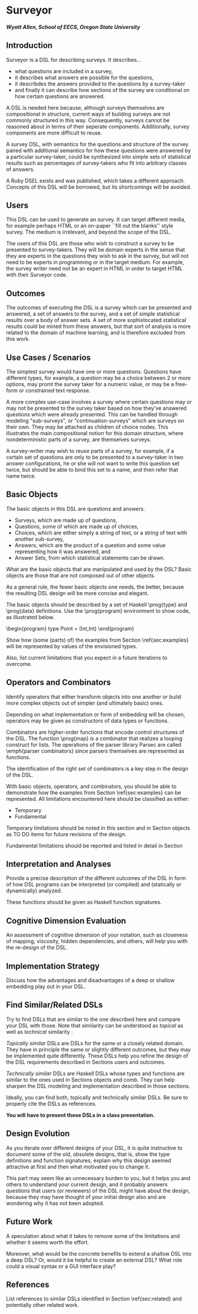 # Surveyor
##### Wyatt Allen, School of EECS, Oregon State University

## Introduction

Surveyor is a DSL for describing surveys. It describes...

* what questions are included in a survey, 
* it describes what answers are possible for the questions, 
* it describdes the answers provided to the questions by a survey-taker 
* and finally it can describe how sections of the survey are conditional on how certain questions 
are answered.

A DSL is needed here because, although surveys themselves are compositional in structure, current 
ways of building surveys are not commonly structured in this way. Consequently, surveys cannot be 
reasoned about in terms of their seperate components. Additionally, survey components are more 
difficult to reuse.

A survey DSL, with semantics for the questions and structure of the survey paired with additional 
semantics for how these questions were answered by a particular survey-taker, could be synthesized 
into simple sets of statistical results such as percentages of survey-takers who fit into arbitrary 
classes of answers.

A Ruby DSEL exists and was published, which takes a different approach. Concepts of this DSL will 
be borrowed, but its shortcomings will be avoided.

## Users

This DSL can be used to generate an survey. It can target different media, for example perhaps HTML
or an on-paper ``fill out the blanks'' style survey. The medium is irrelevant, and beyond the scope
of the DSL.

The users of this DSL are those who wish to construct a survey to be presented to survey-takers. 
They will be domain experts in the sense that they are experts in the questions they wish to ask in 
the survey, but will not need to be experts in programming or in the target medium. For example, 
the survey writer need not be an expert in HTML in order to target HTML with their Surveyor code.

## Outcomes

The outcomes of executing the DSL is a survey which can be presented and answered, a set of answers 
to the survey, and a set of simple statistical results over a body of answer sets. A set of more 
sophistocated statistical results could be mined from these answers, but that sort of analysis is 
more related to the domain of machine learning, and is therefore excluded from this work.

## Use Cases / Scenarios

The simplest survey would have one or more questions. Questions have different types, for example,
a question may be a choice between 2 or more options, may promt the survey taker for a numeric 
value, or may be a free-form or constrained text response.

A more complex use-case involves a survey where certain questions may or may not be presented to 
the survey taker based on how they've answered questions which were already presented. This can be
handled through modeling "sub-surveys", or "continuation-surveys" which are surveys on their 
own. They may be attached as children of choice nodes. This illustrates the main compositional 
notion for this domain structure, where nondeterministic parts of a survey, are themselves surveys.

A survey-writer may wish to reuse parts of a survey, for example, if a certain set of questions are
only to be presented to a survey-taker in two answer configurations, he or she will not want to 
write this question set twice, but should be able to bind this set to a name, and then refer that 
name twice.

## Basic Objects

The basic objects in this DSL are questions and answers.

* Surveys, which are made up of questions,
* Questions, some of which are made up of choices,
* Choices, which are either simply a string of text, or a string of text with another sub-survey,
* Answers, which are the product of a question and some value representing how it was answered, and
* Answer Sets, from which statistical statements can be drawn.


What are the basic objects that are manipulated and used by the DSL? Basic
objects are those that are not composed out of other objects. 

As a general rule, the fewer basic objects one needs, the better, because the
resulting DSL design will be more concise and elegant.

The basic objects should be described by a set of Haskell \prog{type} and
\prog{data} definitions. Use the \prog{program} environment to show code, as
illustrated below.

\begin{program}
type Point = (Int,Int)
\end{program}

Show how (some (parts) of) the examples from Section \ref{sec:examples} will be
represented by values of the envisioned types.

Also, list current limitations that you expect in a future iterations to overcome.

## Operators and Combinators

Identify operators that either transform objects into one another or
build more complex objects out of simpler (and ultimately basic) ones.

Depending on what implementation or form of embedding will be chosen,
operators may be given as constructors of data types or functions.

Combinators are higher-order functions that encode control structures of the
DSL. The function \prog{map} is a combinator that realizes a looping construct
for lists. The operations of the parser library Parsec are called \emph{parser
combinators} since parsers themselves are represented as functions.

The identification of the right set of combinators is a key step in the design
of the DSL.

With basic objects, operators, and combinators, you should be able to
demonstrate how the examples from Section \ref{sec:examples} can be
represented. All limitations encountered here should be classified as either:


* Temporary
* Fundamental

Temporary limitations should be noted in this section and in  Section
objects as TO DO items for future revisions of the design.

Fundamental limitations should be reported and listed in detail in Section


## Interpretation and Analyses

Provide a precise description of the different outcomes of the DSL in form of
how DSL programs can be interpreted (or compiled) and (statically or
dynamically) analyzed. 

These functions should be given as Haskell function signatures.

## Cognitive Dimension Evaluation

An assessment of cognitive dimension of your notation, such as closeness of
mapping, viscosity, hidden dependencies, and others, will help you with the
re-design of the DSL.

## Implementation Strategy

Discuss how the advantages and disadvantages of a deep or shallow embedding
play out in your DSL.

## Find Similar/Related DSLs

Try to find DSLs that are similar to the one described here and compare your
DSL with those. Note that similarity can be understood as *topical* as
well as *technical* similarity .

*Topically similar* DSLs are DSLs for the same or a closely related
domain. They have in principle the same or slightly different outcomes, but
they may be implemented quite differently. These DSLs help you refine the
design of the DSL requirements described in Sections users and
outcomes.

*Technically similar* DSLs are Haskell DSLs whose types and functions are
similar to the ones used in Sections objects and comb.
They can help sharpen the DSL modeling and implementation described in those
sections.

Ideally, you can find both, topically and technically similar DSLs. Be sure to
properly cite the DSLs as references.

**You will have to present these DSLs in a class presentation.**

## Design Evolution

As you iterate over different designs of your DSL, it is quite instructive to
document some of the old, obsolete designs, that is, show the type definitions
and function signatures, explain why this design seemed attractive at first
and then what motivated you to change it.

This part may seem like an unnecessary burden to you, but it helps you and
others to understand your current design, and it probably answers questions
that users (or reviewers) of the DSL might have about the design, because they
may have thought of your initial design also and are wondering why it has not
been adopted.

## Future Work

A speculation about what it takes to remove some of the limitations and
whether it seems worth the effort.

Moreover, what would be the concrete benefits to extend a shallow DSL into a
deep DSL? Or, would it be helpful to create an external DSL? What role could a
visual syntax or a GUI interface play?

## References

List references to similar DSLs identified in Section \ref{sec:related} and
potentially other related work.

